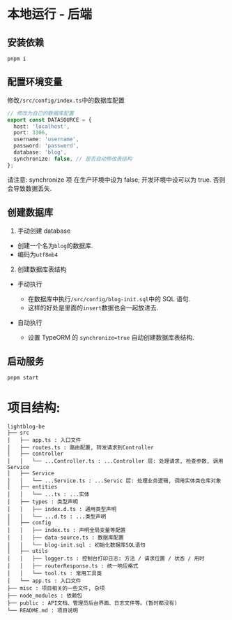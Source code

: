 # 本地运行 - 后端

## 安装依赖

```shell
pnpm i
```

## 配置环境变量

修改`/src/config/index.ts`中的数据库配置

```ts
// 修改为自己的数据库配置
export const DATASOURCE = {
  host: 'localhost',
  port: 3306,
  username: 'username',
  password: 'password',
  database: 'blog',
  synchronize: false, // 是否自动修改表结构
};
```

请注意: synchronize 项 在生产环境中设为 false; 开发环境中设可以为 true. 否则会导致数据丢失.

## 创建数据库

1. 手动创建 database

- 创建一个名为`blog`的数据库.
- 编码为`utf8mb4`

2. 创建数据库表结构

- 手动执行

  - 在数据库中执行`/src/config/blog-init.sql`中的 SQL 语句.
  - 这样的好处是里面的`insert`数据也会一起放进去.

- 自动执行
  - 设置 TypeORM 的 `synchronize=true` 自动创建数据库表结构.

## 启动服务

```shell
pnpm start
```

# 项目结构:

```shell
lightblog-be
├── src
│   ├── app.ts : 入口文件
│   ├── routes.ts : 路由配置, 转发请求到Controller
│   ├── controller
│   │   └── ...Controller.ts : ...Controller 层: 处理请求, 检查参数, 调用Service
│   ├── Service
│   │   └── ...Service.ts : ...Servic 层: 处理业务逻辑, 调用实体类仓库对象
│   ├── entities
│   │   └── ...ts : ...实体
│   ├── types : 类型声明
│   │   ├── index.d.ts : 通用类型声明
│   │   └── ...d.ts : ...类型声明
│   ├── config
│   │   ├── index.ts : 声明全局变量等配置
│   │   ├── data-source.ts : 数据库配置
│   │   └── blog-init.sql : 初始化数据库SQL语句
│   ├── utils
│   │   ├── logger.ts : 控制台打印日志: 方法 / 请求位置 / 状态 / 用时
│   │   ├── routerResponse.ts : 统一响应格式
│   │   └── tool.ts : 常用工具类
│   └── app.ts : 入口文件
├── misc : 项目相关的一些文件, 杂项
├── node_modules : 依赖包
├── public : API文档、管理员后台界面、日志文件等。(暂时都没有)
└── README.md : 项目说明
```

